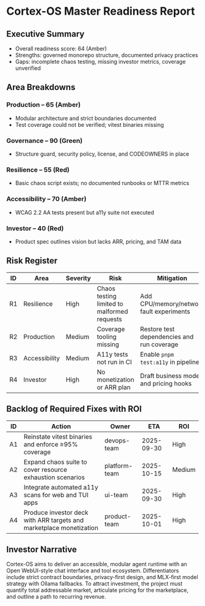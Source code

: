 # Cortex-OS Master Readiness Report

## Executive Summary

- Overall readiness score: 64 (Amber)
- Strengths: governed monorepo structure, documented privacy practices
- Gaps: incomplete chaos testing, missing investor metrics, coverage unverified

## Area Breakdowns

### Production – 65 (Amber)

- Modular architecture and strict boundaries documented
- Test coverage could not be verified; vitest binaries missing

### Governance – 90 (Green)

- Structure guard, security policy, license, and CODEOWNERS in place

### Resilience – 55 (Red)

- Basic chaos script exists; no documented runbooks or MTTR metrics

### Accessibility – 70 (Amber)

- WCAG 2.2 AA tests present but a11y suite not executed

### Investor – 40 (Red)

- Product spec outlines vision but lacks ARR, pricing, and TAM data

## Risk Register

| ID  | Area          | Severity | Risk                                        | Mitigation                                 |
| --- | ------------- | -------- | ------------------------------------------- | ------------------------------------------ |
| R1  | Resilience    | High     | Chaos testing limited to malformed requests | Add CPU/memory/network fault experiments   |
| R2  | Production    | Medium   | Coverage tooling missing                    | Restore test dependencies and run coverage |
| R3  | Accessibility | Medium   | A11y tests not run in CI                    | Enable `pnpm test:a11y` in pipeline        |
| R4  | Investor      | High     | No monetization or ARR plan                 | Draft business model and pricing hooks     |

## Backlog of Required Fixes with ROI

| ID  | Action                                                              | Owner         | ETA        | ROI    |
| --- | ------------------------------------------------------------------- | ------------- | ---------- | ------ |
| A1  | Reinstate vitest binaries and enforce ≥95% coverage                 | devops-team   | 2025-09-30 | High   |
| A2  | Expand chaos suite to cover resource exhaustion scenarios           | platform-team | 2025-10-15 | Medium |
| A3  | Integrate automated a11y scans for web and TUI apps                 | ui-team       | 2025-09-30 | High   |
| A4  | Produce investor deck with ARR targets and marketplace monetization | product-team  | 2025-10-01 | High   |

## Investor Narrative

Cortex-OS aims to deliver an accessible, modular agent runtime with an Open WebUI-style chat interface and tool ecosystem. Differentiators include strict contract boundaries, privacy-first design, and MLX-first model strategy with Ollama fallbacks. To attract investment, the project must quantify total addressable market, articulate pricing for the marketplace, and outline a path to recurring revenue.

